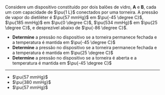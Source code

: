 Considere um dispositivo constituído por dois balões de vidro, **A** e **B**, cada um com capacidade de $\pu{1 L}$ conectados por uma torneira. A pressão de vapor do dietiléter é $\pu{57 mmHg}$ em $\pu{-45 \degree C}$, $\pu{185 mmHg}$ em  $\pu{0 \degree C}$, $\pu{534 mmHg}$ em $\pu{25 \degree C}$, e desprezível abaixo de $\pu{-86 \degree C}$. 


- **Determine** a pressão no dispositivo se a torneira permanece fechada e a temperatura é mantida em $\pu{-45 \degree C}$
- **Determine** a pressão no dispositivo se a torneira permanece fechada e a temperatura é mantida em $\pu{25 \degree C}$
- **Determine** a pressão no dispositivo se a torneira é aberta e a temperatura é mantida em $\pu{-45 \degree C}$

---

- $\pu{57 mmHg}$
- $\pu{380 mmHg}$
- $\pu{57 mmHg}$